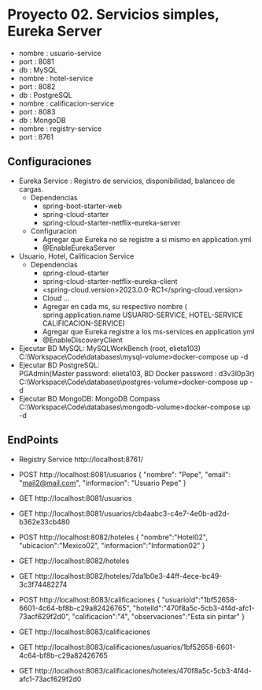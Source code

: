 # Proyecto 02. Servicios simples, Eureka Server
- nombre : usuario-service 
- port   : 8081
- db     : MySQL
- nombre : hotel-service 
- port   : 8082
- db     : PostgreSQL
- nombre : calificacion-service 
- port   : 8083
- db     : MongoDB
- nombre : registry-service 
- port   : 8761



## Configuraciones
- Eureka Service : Registro de servicios, disponibilidad, balanceo de cargas.
    -   Dependencias 
        -   spring-boot-starter-web
        -   spring-cloud-starter
        -   spring-cloud-starter-netflix-eureka-server
    -   Configuracion
        -   Agregar que Eureka no se registre a si mismo en application.yml
        -   @EnableEurekaServer
- Usuario, Hotel, Calificacion Service
    -   Dependencias
        -   spring-cloud-starter
        -   spring-cloud-starter-netflix-eureka-client
        -   <spring-cloud.version>2023.0.0-RC1</spring-cloud.version>
        -   Cloud  <dependencyManagement>...
        -   Agregar en cada ms, su respectivo nombre ( spring.application.name USUARIO-SERVICE, HOTEL-SERVICE CALIFICACION-SERVICE)
        -   Agregar que Eureka  registre a los ms-services en application.yml
        -   @EnableDiscoveryClient
- Ejecutar BD MySQL: 
    MySQLWorkBench (root, elieta103)
    C:\Workspace\Code\databases\mysql-volume>docker-compose up -d
- Ejecutar BD PostgreSQL:   
    PGAdmin(Master password: elieta103, BD Docker password : d3v3l0p3r)
    C:\Workspace\Code\databases\postgres-volume>docker-compose up -d
- Ejecutar BD MongoDB: 
    MongoDB Compass
    C:\Workspace\Code\databases\mongodb-volume>docker-compose up -d


## EndPoints
- Registry Service  http://localhost:8761/
- POST http://localhost:8081/usuarios
{   "nombre": "Pepe",
    "email": "mail2@mail.com",
    "informacion": "Usuario Pepe"
}
- GET http://localhost:8081/usuarios
- GET http://localhost:8081/usuarios/cb4aabc3-c4e7-4e0b-ad2d-b362e33cb480

- POST http://localhost:8082/hoteles
{   "nombre":"Hotel02",
    "ubicacion":"Mexico02",
    "informacion":"Information02"
}
- GET http://localhost:8082/hoteles
- GET http://localhost:8082/hoteles/7da1b0e3-44ff-4ece-bc49-3c3f74482274

- POST http://localhost:8083/calificaciones
{   "usuarioId":"1bf52658-6601-4c64-bf8b-c29a82426765",
    "hotelId":"470f8a5c-5cb3-4f4d-afc1-73acf629f2d0",
    "calificacion":"4",
    "observaciones":"Esta sin pintar"
}
- GET http://localhost:8083/calificaciones
- GET http://localhost:8083/calificaciones/usuarios/1bf52658-6601-4c64-bf8b-c29a82426765
- GET http://localhost:8083/calificaciones/hoteles/470f8a5c-5cb3-4f4d-afc1-73acf629f2d0